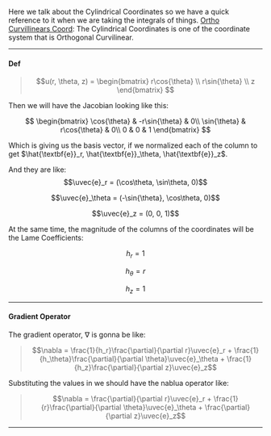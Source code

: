 Here we talk about the Cylindrical Coordinates so we have a quick reference to it when we are taking the integrals of things. 
[Ortho Curvillinears Coord](Ortho%20Curvillinears%20Coord.md): The Cylindrical Coordinates is one of the coordinate system that is Orthogonal Curvilinear. 

$$\newcommand{\uvec}[1]{\hat{\textbf{#1}}}$$

---

#### Def

> $$u(r, \theta, z) = 
> \begin{bmatrix}
>     r\cos{\theta} \\
>     r\sin{\theta} \\ 
>     z
> \end{bmatrix}
> $$

Then we will have the Jacobian looking like this: 

$$
\begin{bmatrix}
	\cos{\theta} & -r\sin{\theta} & 0\\ 
	\sin{\theta} & r\cos{\theta} & 0\\
	0 & 0 & 1
\end{bmatrix}
$$

Which is giving us the basis vector, if we normalized each of the column to get 
$\hat{\textbf{e}}_r, \hat{\textbf{e}}_\theta, \hat{\textbf{e}}_z$. 

And they are like: 
$$\uvec{e}_r = (\cos\theta, \sin\theta, 0)$$ 

$$\uvec{e}_\theta = (-\sin{\theta}, \cos\theta, 0)$$ 

$$\uvec{e}_z = (0, 0, 1)$$

At the same time, the magnitude of the columns of the coordinates will be the Lame Coefficients: 

$$h_r = 1$$ 

$$h_\theta = r$$

$$h_z = 1$$

---
#### Gradient Operator

The gradient operator, $\nabla$ is gonna be like: 

> $$\nabla = \frac{1}{h_r}\frac{\partial}{\partial r}\uvec{e}_r + \frac{1}{h_\theta}\frac{\partial}{\partial \theta}\uvec{e}_\theta + \frac{1}{h_z}\frac{\partial}{\partial z}\uvec{e}_z$$

Substituting the values in we should have the nablua operator like: 

> $$\nabla = \frac{\partial}{\partial r}\uvec{e}_r + \frac{1}{r}\frac{\partial}{\partial \theta}\uvec{e}_\theta + \frac{\partial}{\partial z}\uvec{e}_z$$

---

